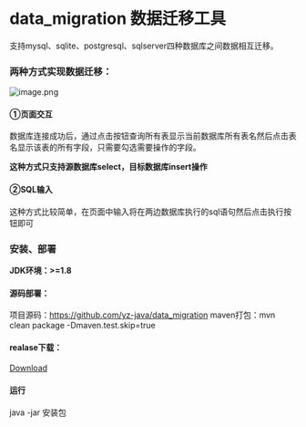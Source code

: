 # data_migration 数据迁移工具

支持mysql、sqlite、postgresql、sqlserver四种数据库之间数据相互迁移。

### 两种方式实现数据迁移：

![image.png](https://upload-images.jianshu.io/upload_images/3057341-a1b8410eb5bb5d04.png?imageMogr2/auto-orient/strip%7CimageView2/2/w/1240)

#### ①页面交互
   
数据库连接成功后，通过点击按钮查询所有表显示当前数据库所有表名然后点击表名显示该表的所有字段，只需要勾选需要操作的字段。
  
**这种方式只支持源数据库select，目标数据库insert操作**

#### ②SQL输入
这种方式比较简单，在页面中输入将在两边数据库执行的sql语句然后点击执行按钮即可

### 安装、部署

**JDK环境：>=1.8**

#### 源码部署：

项目源码：https://github.com/yz-java/data_migration
maven打包：mvn clean package -Dmaven.test.skip=true

#### realase下载：

[Download](https://github.com/yz-java/data_migration/releases)

#### 运行
java -jar 安装包


